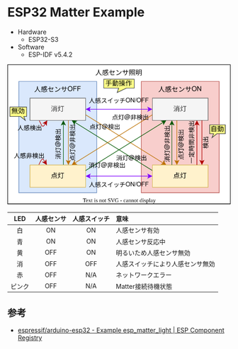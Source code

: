# ESP32 Matter Example

- Hardware
  - ESP32-S3
- Software
  - ESP-IDF v5.4.2

![状態遷移図](diagram.drawio.svg)

|  LED   | 人感センサ | 人感スイッチ | 意味                             |
| :----: | :--------: | :----------: | :------------------------------- |
|   白   |     ON     |      ON      | 人感センサ有効                   |
|   青   |     ON     |      ON      | 人感センサ反応中                 |
|   黄   |    OFF     |      ON      | 明るいため人感センサ無効         |
|   消   |    OFF     |     OFF      | 人感スイッチにより人感センサ無効 |
|   赤   |    OFF     |     N/A      | ネットワークエラー               |
| ピンク |    OFF     |     N/A      | Matter接続待機状態               |

## 参考

- [espressif/arduino-esp32 - Example esp_matter_light | ESP Component Registry](https://components.espressif.com/components/espressif/arduino-esp32/versions/3.0.5/examples/esp_matter_light?language=en)
